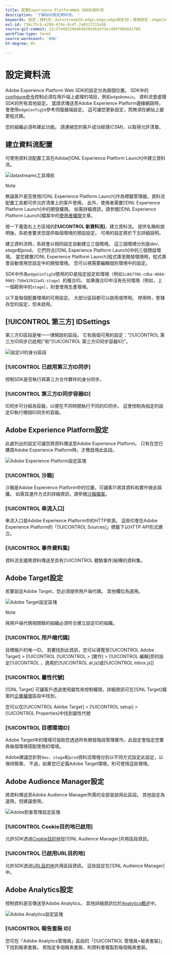 ```yaml
---
title: 配置Experience PlatformWeb SDK的資料流
description: '了解如何設定資料流。 '
keywords: 設定；資料流；datastreamId;edge;edge;edge設定ID；環境設定；edgeConfigId；啟用身分；ID同步；ID同步容器ID；沙箱；串流入口；事件資料集；目標；用戶端代碼；屬性代號；目標環境ID;Cookie目的地；URL目的地；Analytics設定區塊報表套裝ID;
exl-id: 736c75cb-e290-474e-8c47-2a031f215a56
source-git-commit: 12c3f440319046491054b3ef3ec404798bb61f06
workflow-type: tm+mt
source-wordcount: '896'
ht-degree: 0%

---
```



# 設定資料流

Adobe Experience Platform Web SDK的設定分為兩個位置。 SDK中的[configure命令](configuring-the-sdk.md)控制必須在用戶端上處理的項目，例如`edgeDomain`。 資料流會處理SDK的所有其他設定。 當請求傳送至Adobe Experience Platform邊緣網路時，會使用`edgeConfigId`參考伺服器端設定。 這可讓您更新設定，而無須在網站上變更程式碼。

您的組織必須布建此功能。 請連絡您的客戶成功經理(CSM)，以取得允許清單。

## 建立資料流配置

可使用資料流配置工具在Adobe[!DNL Experience Platform Launch]中建立資料流。

![datastreams工具導航](../../assets/datastreams_config.png)

>[!NOTE]
>
>無論客戶是否使用[!DNL Experience Platform Launch]作為標籤管理器，資料流配置工具都可供允許清單上的客戶使用。 此外，使用者需要[!DNL Experience Platform Launch]中的開發權限。 如需詳細資訊，請參閱[!DNL Experience Platform Launch]檔案中的[使用者權限](../../tags/ui/administration/user-permissions.md)文章。

按一下畫面右上方區域的&#x200B;**[!UICONTROL 新資料流]**，建立資料流。 提供名稱和說明後，系統會要求您提供每個環境的預設設定。 可用的設定將於下文詳細說明。

建立資料流時，系統會以相同設定自動建立三個環境。 這三個環境分別是&#x200B;*dev*、*stage*&#x200B;和&#x200B;*prod*。 它們符合[!DNL Experience Platform Launch]中的三個預設環境。 當您建置[!DNL Experience Platform Launch]程式庫至開發環境時，程式庫會自動使用您設定中的開發環境。 您可以視需要編輯個別環境中的設定。

SDK中作為`edgeConfigId`使用的ID是指定設定和環境（例如`1c86778b-cdba-4684-9903-750e52912ad1:stage`）的複合ID。 如果複合ID中沒有任何環境（例如，上一個範例中的`stage`），則會使用生產環境。

以下是每個配置環境的可用設定。 大部分區段都可以啟用或停用。 停用時，會儲存您的設定，但未啟用。

## [!UICONTROL 第三方] IDSettings

第三方ID區段是唯一一律開啟的區段。 它有兩個可用的設定：&quot;[!UICONTROL 第三方ID同步已啟用]&quot;和&quot;[!UICONTROL 第三方ID同步容器ID]&quot;。

![設定UI的身分區段](../../assets/edge_configuration_identity.png)

### [!UICONTROL 已啟用第三方ID同步]

控制SDK是否執行與第三方合作夥伴的身分同步。

### [!UICONTROL 第三方ID同步容器ID]

ID同步可分組為容器，以便在不同時間執行不同的ID同步。 這會控制為指定的設定ID執行哪個ID同步的容器。

## Adobe Experience Platform設定

此處列出的設定可讓您將資料傳送至Adobe Experience Platform。 只有在您已購買Adobe Experience Platform時，才應啟用此區段。

![Adobe Experience Platform設定區塊](../../assets/edge_configuration_aep.png)

### [!UICONTROL 沙箱]

沙箱是Adobe Experience Platform中的位置，可讓客戶將其資料和實作彼此隔離。 如需其運作方式的詳細資訊，請參閱[沙箱檔案](../../sandboxes/home.md)。

### [!UICONTROL 串流入口]

串流入口是Adobe Experience Platform中的HTTP來源。 這些ID會在Adobe Experience Platform的「[!UICONTROL Sources]」標籤下以HTTP API形式建立。

### [!UICONTROL 事件資料集]

資料流支援將資料傳送至具有[!UICONTROL 體驗事件]結構的資料集。

## Adobe Target設定

若要設定Adobe Target，您必須提供用戶端代碼。 其他欄位為選用。

![Adobe Target設定區塊](../../assets/edge_configuration_target.png)

>[!NOTE]
>
>與用戶端代碼相關聯的組織必須符合建立設定ID的組織。

### [!UICONTROL 用戶端代碼]

目標帳戶的唯一ID。 若要找到此資訊，您可以導覽至[!UICONTROL Adobe Target] > [!UICONTROL [!UICONTROL > ]實作] > [!UICONTROL 編輯]旁的設定[!UICONTROL ，適用於[!UICONTROL at.js]或[!UICONTROL mbox.js]]

### [!UICONTROL 屬性代號]

[!DNL Target] 可讓客戶透過使用屬性來控制權限。詳細資訊可在[!DNL Target]檔案的[企業權限](https://experienceleague.adobe.com/docs/target/using/administer/manage-users/enterprise/properties-overview.html)區段中找到。

您可以在[!UICONTROL Adobe Target] > [!UICONTROL setup] > [!UICONTROL Properties]中找到屬性代號

### [!UICONTROL 目標環境ID]

[](https://experienceleague.adobe.com/docs/target/using/administer/hosts.html) Adobe Target中的環境可協助您透過所有開發階段管理實作。此設定會指定您要與每個環境搭配使用的環境。

Adobe建議您針對`dev`、`stage`和`prod`資料流環境分別以不同方式設定此設定，以保持簡單。 不過，如果您已定義Adobe Target環境，則可使用這些環境。

## Adobe Audience Manager設定

將資料傳送至Adobe Audience Manager所需的全部是啟用此區段。 其他設定為選用，但建議使用。

![Adobe對象管理設定區塊](../../assets/edge_configuration_aam.png)

### [!UICONTROL Cookie目的地已啟用]

允許SDK透過[Cookie目的地](https://experienceleague.adobe.com/docs/audience-manager/user-guide/features/destinations/custom-destinations/create-cookie-destination.html)從[!DNL Audience Manager]共用區段資訊。

### [!UICONTROL 已啟用URL目的地]

允許SDK透過[URL目的地](https://experienceleague.adobe.com/docs/audience-manager/user-guide/features/destinations/custom-destinations/create-url-destination.html)共用區段資訊。 這些設定在[!DNL Audience Manager]中。

## Adobe Analytics設定

控制資料是否傳送至Adobe Analytics。 其他詳細資訊位於[Analytics概述](../data-collection/adobe-analytics/analytics-overview.md)中。

![Adobe Analytics設定區塊](../../assets/edge_configuration_aa.png)

### [!UICONTROL 報告套裝 ID]

您可在「Adobe Analytics管理員」區段的「[!UICONTROL 管理員>報表套裝]」下找到報表套裝。 若指定多個報表套裝，則資料會複製到每個報表套裝。
